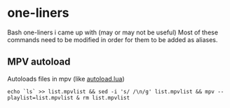 # one-liners
Bash one-liners i came up with (may or may not be useful)
Most of these commands need to be modified in order for them to be added as aliases.

## MPV autoload
Autoloads files in mpv (like [autoload.lua](https://github.com/mpv-player/mpv/blob/master/TOOLS/lua/autoload.lua))
```
echo `ls` >> list.mpvlist && sed -i 's/ /\n/g' list.mpvlist && mpv --playlist=list.mpvlist & rm list.mpvlist
```
